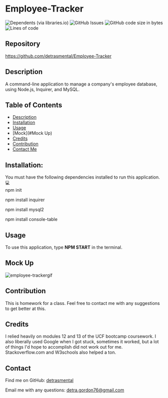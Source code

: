 # Employee-Tracker
![Dependents (via libraries.io)](https://img.shields.io/librariesio/dependents/npm/inquirer)
![GitHub Issues](https://img.shields.io/github/issues-raw/detrasmental/Employee-Tracker)
![GitHub code size in bytes](https://img.shields.io/github/languages/code-size/detrasmental/Employee-Tracker)
![Lines of code](https://img.shields.io/tokei/lines/github/detrasmental/Employee-Tracker)


## Repository
https://github.com/detrasmental/Employee-Tracker

## Description
A command-line application to manage a company's employee database, using Node.js, Inquirer, and MySQL.
## Table of Contents
- [Description](#Description)
- [Installation](#Installation)
- [Usage](#Usage)
- [Mock](#Mock Up)
- [Credits](#Credits)
- [Contribution](#contributes)
- [Contact Me](#Contact)

## Installation:
You must have the following dependencies installed to run this application.<br>
💻<br>
npm init

npm install inquirer

npm install mysql2

npm install console-table

## Usage
To use this application, type **NPM START** in the terminal.

## Mock Up

![employee-trackergif](https://user-images.githubusercontent.com/85942489/141694686-f853254c-f91a-4548-bab2-a236632619e0.gif)

## Contribution
This is homework for a class. Feel free to contact me with any suggestions to get better at this.


## Credits
I relied heavily on modules 12 and 13 of the UCF bootcamp coursework. I also liberally used Google when I got stuck, sometimes it worked, but a lot of things I'd hope to accomplish did not work out for me. Stackoverflow.com and W3schools also helped a ton. 

## Contact
Find me on GitHub: [detrasmental](https://github.com/detrasmental)

Email me with any questions: detra.gordon76@gmail.com
